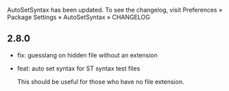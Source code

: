 AutoSetSyntax has been updated. To see the changelog, visit
Preferences » Package Settings » AutoSetSyntax » CHANGELOG

## 2.8.0

- fix: guesslang on hidden file without an extension
- feat: auto set syntax for ST syntax test files

  This should be useful for those who have no file extension.
